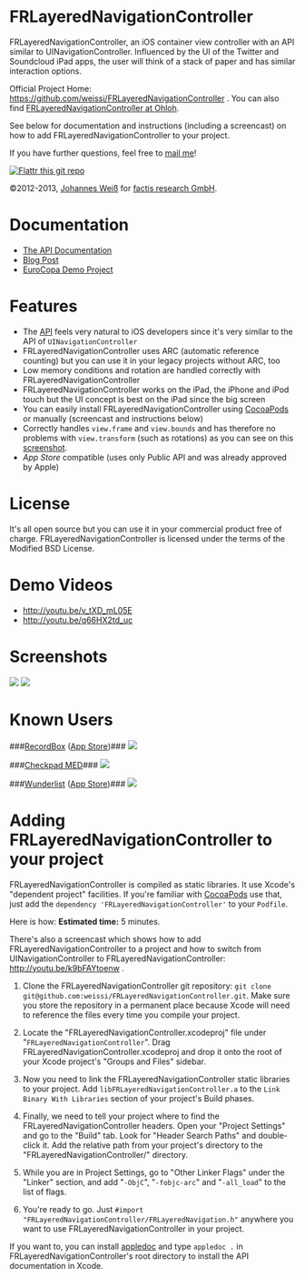 FRLayeredNavigationController
=============================

FRLayeredNavigationController, an iOS container view controller with an API
similar to UINavigationController. Influenced by the UI of the Twitter and
Soundcloud iPad apps, the user will think of a stack of paper and has similar
interaction options.

Official Project Home: https://github.com/weissi/FRLayeredNavigationController . You can also find [FRLayeredNavigationController at
Ohloh](https://www.ohloh.net/p/frlayerednavigationcontroller).

See below for documentation and instructions (including a screencast) on how
to add FRLayeredNavigationController to your project.

If you have further questions, feel free to [mail me](mailto:weiss@tux4u.de)!

[![Flattr this git repo](http://api.flattr.com/button/flattr-badge-large.png)](https://flattr.com/submit/auto?user_id=JohannesWeiss&url=https://github.com/weissi/FRLayeredNavigationController&title=FRLayeredNavigationController&language=&tags=github&category=software)

©2012-2013, [Johannes Weiß](mailto:weiss@tux4u.de) for
[factis research GmbH](http://www.factisresearch.com).


Documentation
=============

 - [The API Documentation](http://weissi.github.com/FRLayeredNavigationController/docs/html/index.html)
 - [Blog Post](http://factisresearch.blogspot.de/2012/06/uis-for-hierachical-ipad-apps.html)
 - [EuroCopa Demo Project](https://github.com/weissi/EuroCopaInfo)


Features
========

 - The [API](http://weissi.github.com/FRLayeredNavigationController/docs/html/index.html)
   feels very natural to iOS developers since it's very similar to the API of
   `UINavigationController`
 - FRLayeredNavigationController uses ARC (automatic reference counting) but you
   can use it in your legacy projects without ARC, too
 - Low memory conditions and rotation are handled correctly with
   FRLayeredNavigationController
 - FRLayeredNavigationController works on the iPad, the iPhone and iPod touch
   but the UI concept is best on the iPad since the big screen
 - You can easily install FRLayeredNavigationController using
   [CocoaPods](http://cocoapods.org/) or manually (screencast and instructions
   below)
 - Correctly handles `view.frame` and `view.bounds` and has therefore no
   problems with `view.transform` (such as rotations) as you can see on this
   [screenshot](https://github.com/weissi/FRLayeredNavigationController/raw/master/FRLayeredNavigationControllerRotation.png).
 - *App Store* compatible (uses only Public API and was already approved by
   Apple)


License
=======
It's all open source but you can use it in your commercial product free of
charge. FRLayeredNavigationController is licensed under the terms of the
Modified BSD License.


Demo Videos
===========
 - http://youtu.be/v_tXD_mL05E
 - http://youtu.be/q66HX2td_uc


Screenshots
===========
[![](https://github.com/weissi/FRLayeredNavigationController/raw/master/FRLayeredNavigationControllerScreenshot1.png)](https://github.com/weissi/FRLayeredNavigationController/raw/master/FRLayeredNavigationControllerScreenshot1.png)
[![](https://github.com/weissi/FRLayeredNavigationController/raw/master/FRLayeredNavigationControllerScreenshot2.png)](https://github.com/weissi/FRLayeredNavigationController/raw/master/FRLayeredNavigationControllerScreenshot2.png)


Known Users
===========

###[RecordBox](http://myrecordbox.com) ([App Store](http://itunes.apple.com/us/app/recordbox/id480534869?mt=8))###
[![](http://a4.mzstatic.com/us/r1000/093/Purple/v4/50/61/93/50619376-7243-bf68-2192-d11bc8687106/mza_4403044630314584279.175x175-75.jpg)](http://myrecordbox.com)

###[Checkpad MED](http://www.lohmann-birkner.de/lohmann/wDeutsch/HP_Checkpad/Index.php?navanchor=11610074)###
[![](http://www.lohmann-birkner.de/lohmann/wMedia/headlogos/lub_hcc.gif)](http://www.lohmann-birkner.de/lohmann/wEnglish/HP_Checkpad/index.php?navanchor=13510008)

###[Wunderlist](http://www.6wunderkinder.com/wunderlist) ([App Store](https://itunes.apple.com/gb/app/wunderlist/id406644151?mt=8))###
[![](http://a3.mzstatic.com/us/r1000/074/Purple/v4/e9/90/93/e99093fd-6f74-c579-6626-ccb83c0b9554/mzl.oppuszqm.175x175-75.jpg)](http://www.6wunderkinder.com/wunderlist)


Adding FRLayeredNavigationController to your project
====================================================

FRLayeredNavigationController is compiled as static libraries. It use Xcode's
"dependent project" facilities. If you're familiar with
[CocoaPods](http://cocoapods.org/) use that, just add the `dependency
'FRLayeredNavigationController'` to your `Podfile`.

Here is how:  **Estimated time:** 5 minutes.

There's also a screencast which shows how to add
FRLayeredNavigationController to a project and how to switch from
UINavigationController to FRLayeredNavigationController:
http://youtu.be/k9bFAYtoenw .

1. Clone the FRLayeredNavigationController git repository: `git clone
   git@github.com:weissi/FRLayeredNavigationController.git`.  Make sure you
   store the repository in a permanent place because Xcode will need to reference
   the files every time you compile your project.

2. Locate the "FRLayeredNavigationController.xcodeproj" file under
   "`FRLayeredNavigationController`". Drag
   FRLayeredNavigationController.xcodeproj and drop it onto the root of your Xcode
   project's "Groups and Files"  sidebar.

3. Now you need to link the FRLayeredNavigationController static libraries to
   your project. Add `libFRLayeredNavigationController.a` to the `Link Binary
   With Libraries` section of your project's Build phases.

4. Finally, we need to tell your project where to find the
   FRLayeredNavigationController headers.  Open your "Project Settings" and go
   to the "Build" tab. Look for "Header Search Paths" and double-click it.  Add the
   relative path from your project's directory to the
   "FRLayeredNavigationController/" directory.

5. While you are in Project Settings, go to "Other Linker Flags" under the
   "Linker" section, and add "`-ObjC`", "`-fobjc-arc`" and "`-all_load`" to the
   list of flags.

6. You're ready to go.
   Just `#import "FRLayeredNavigationController/FRLayeredNavigation.h"`
   anywhere you want to use FRLayeredNavigationController in your project.

If you want to, you can install [appledoc](http://gentlebytes.com/appledoc/)
and type `appledoc .` in FRLayeredNavigationController's root directory to
install the API documentation in Xcode.
